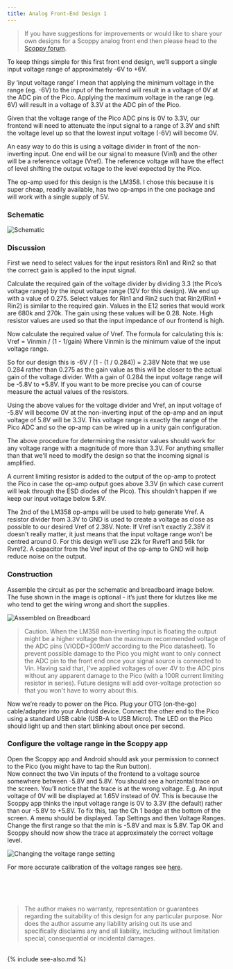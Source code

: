 ```yaml
---
title: Analog Front-End Design 1
---
```


 
> If you have suggestions for improvements or would like to share your own designs for a Scoppy analog front end then please head to the [Scoppy forum](https://github.com/fhdm-dev/scoppy/discussions).
    

To keep things simple for this first front end design, we’ll support a single input voltage range of approximately -6V to +6V.

By ‘input voltage range’ I mean that applying the minimum voltage in the range (eg. -6V) to the input of the frontend will result in a voltage of 0V at the ADC pin of the Pico. Applying the maximum voltage in the range (eg. 6V) will result in a voltage of 3.3V at the ADC pin of the Pico.

Given that the voltage range of the Pico ADC pins is 0V to 3.3V, our frontend will need to attenuate the input signal to a range of 3.3V and shift the voltage level up so that the lowest input voltage (-6V) will become 0V.

An easy way to do this is using a voltage divider in front of the non-inverting input. One end will be our signal to measure (Vin1) and the other will be a reference voltage (Vref). The reference voltage will have the effect of level shifting the output voltage to the level expected by the Pico.

The op-amp used for this design is the LM358. I chose this because it is super cheap, readily available, has two op-amps in the one package and will work with a single supply of 5V.

### Schematic

![Schematic](https://github.com/fhdm-dev/scoppy/raw/main/images/frontend1/schematic.png)

### Discussion
First we need to select values for the input resistors Rin1 and Rin2 so that the correct gain is applied to the input signal.

Calculate the required gain of the voltage divider by dividing 3.3 (the Pico’s voltage range) by the input voltage range (12V for this design). We end up with a value of 0.275.
Select values for Rin1 and Rin2 such that Rin2/(Rin1 + Rin2) is similar to the required gain. Values in the E12 series that would work are 680k and 270k. The gain using these values will be 0.28. Note. High resistor values are used so that the input impedance of our frontend is high.

Now calculate the required value of Vref. The formula for calculating this is:
Vref = Vinmin / (1 - 1/gain)
Where Vinmin is the minimum value of the input voltage range.

So for our design this is -6V / (1 - (1 / 0.284)) = 2.38V
Note that we use 0.284 rather than 0.275 as the gain value as this will be closer to the actual gain of the voltage divider. With a gain of 0.284 the input voltage range will be -5.8V to +5.8V. If you want to be more precise you can of course measure the actual values of the resistors.

Using the above values for the voltage divider and Vref, an input voltage of -5.8V will become 0V at the non-inverting input of the op-amp and an input voltage of 5.8V will be 3.3V. This voltage range is exactly the range of the Pico ADC and so the op-amp can be wired up in a unity gain configuration.

The above procedure for determining the resistor values should work for any voltage range with a magnitude of more than 3.3V. For anything smaller than that we'll need to modify the design so that the incoming signal is amplified.

A current limiting resistor is added to the output of the op-amp to protect the Pico in case the op-amp output goes above 3.3V (in which case current will leak through the ESD diodes of the Pico). This shouldn’t happen if we keep our input voltage below 5.8V.

The 2nd of the LM358 op-amps will be used to help generate Vref. A resistor divider from 3.3V to GND is used to create a voltage as close as possible to our desired Vref of 2.38V. Note: If Vref isn’t exactly 2.38V it doesn't really matter, it just means that the input voltage range won’t be centred around 0. For this design we’ll use 22k for Rvref1 and 56k for Rvref2. A capacitor from the Vref input of the op-amp to GND will help reduce noise on the output.

### Construction
Assemble the circuit as per the schematic and breadboard image below. The fuse shown in the image is optional - it’s just there for klutzes like me who tend to get the wiring wrong and short the supplies.

![Assembled on Breadboard](https://github.com/fhdm-dev/scoppy/raw/main/images/frontend1/bb2.png)

> Caution. When the LM358 non-inverting input is floating the output might be a higher voltage than the maximum recommended voltage of the ADC pins (VIODD+300mV according to the Pico datasheet). To prevent possible damage to the Pico you might want to only connect the ADC pin to the front end once your signal source is connected to Vin. Having said that, I've applied voltages of over 4V to the ADC pins without any apparent damage to the Pico (with a 100R current limiting resistor in series). Future designs will add over-voltage protection so that you won't have to worry about this.  

Now we’re ready to power on the Pico. Plug your OTG (on-the-go) cable/adapter into your Android device. Connect the other end to the Pico using a standard USB cable (USB-A to USB Micro). The LED on the Pico should light up and then start blinking about once per second.

### Configure the voltage range in the Scoppy app
Open the Scoppy app and Android should ask your permission to connect to the Pico (you might have to tap the Run button).  
Now connect the two Vin inputs of the frontend to a voltage source somewhere between -5.8V and 5.8V. You should see a horizontal trace on the screen. You’ll notice that the trace is at the wrong voltage. E.g. An input voltage of 0V will be displayed at 1.65V instead of 0V. This is because the Scoppy app thinks the input voltage range is 0V to 3.3V (the default) rather than our -5.8V to +5.8V. To fix this, tap the Ch 1 badge at the bottom of the screen. A menu should be displayed. Tap Settings and then Voltage Ranges. Change the first range so that the min is -5.8V and max is 5.8V. Tap OK and Scoppy should now show the trace at approximately the correct voltage level.  

![Changing the voltage range setting](https://github.com/fhdm-dev/scoppy/raw/main/images/frontend1/voltage-range.png)

For more accurate calibration of the voltage ranges see [here](./Vertical-Calibration).

<br>    
<br>    
<br>    
    
> The author makes no warranty, representation or guarantees regarding the suitability of this design for any particular purpose. Nor does the author assume any liability arising out its use and specifically disclaims any and all liability, including without limitation special, consequential or incidental damages.



<br>
{% include see-also.md %}
